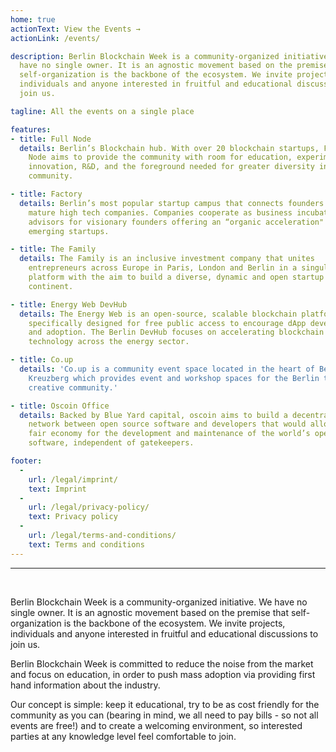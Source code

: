 ```yaml
---
home: true
actionText: View the Events →
actionLink: /events/

description: Berlin Blockchain Week is a community-organized initiative. We
  have no single owner. It is an agnostic movement based on the premise that
  self-organization is the backbone of the ecosystem. We invite projects,
  individuals and anyone interested in fruitful and educational discussions to
  join us. 

tagline: All the events on a single place

features:
- title: Full Node
  details: Berlin’s Blockchain hub. With over 20 blockchain startups, Full
    Node aims to provide the community with room for education, experimentation,
    innovation, R&D, and the foreground needed for greater diversity in the
    community.

- title: Factory
  details: Berlin’s most popular startup campus that connects founders with
    mature high tech companies. Companies cooperate as business incubators and
    advisors for visionary founders offering an “organic acceleration" for
    emerging startups.

- title: The Family
  details: The Family is an inclusive investment company that unites
    entrepreneurs across Europe in Paris, London and Berlin in a singular
    platform with the aim to build a diverse, dynamic and open startup
    continent.

- title: Energy Web DevHub
  details: The Energy Web is an open-source, scalable blockchain platform
    specifically designed for free public access to encourage dApp development
    and adoption. The Berlin DevHub focuses on accelerating blockchain
    technology across the energy sector.

- title: Co.up
  details: 'Co.up is a community event space located in the heart of Berlin
    Kreuzberg which provides event and workshop spaces for the Berlin tech and
    creative community.'

- title: Oscoin Office
  details: Backed by Blue Yard capital, oscoin aims to build a decentralized
    network between open source software and developers that would allow for a
    fair economy for the development and maintenance of the world’s open source
    software, independent of gatekeepers.

footer:
  -
    url: /legal/imprint/
    text: Imprint
  -
    url: /legal/privacy-policy/
    text: Privacy policy
  -
    url: /legal/terms-and-conditions/
    text: Terms and conditions
---
```


<hr /><br />

Berlin Blockchain Week is a community-organized initiative. We have no single
owner. It is an agnostic movement based on the premise that self-organization
is the backbone of the ecosystem. We invite projects, individuals and anyone
interested in fruitful and educational discussions to join us. 

Berlin Blockchain Week is committed to reduce the noise from the market and
focus on education, in order to push mass adoption via providing first hand
information about the industry. 

Our concept is simple: keep it educational, try to be as cost friendly for the
community as you can (bearing in mind, we all need to pay bills - so not all
events are free!) and to create a welcoming environment, so interested parties
at any knowledge level feel comfortable to join.
<br />
